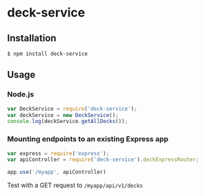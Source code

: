 # deck-service

## Installation
`$ npm install deck-service` 

## Usage

### Node.js
```javascript
var DeckService = require('deck-service');
var deckService = new DeckService();
console.log(deckService.getAllDecks());
```

### Mounting endpoints to an existing Express app
```javascript
var express = require('express');
var apiController = require('deck-service').deckExpressRouter;

app.use('/myapp', apiController)
```
Test with a GET request to `/myapp/api/v1/decks`